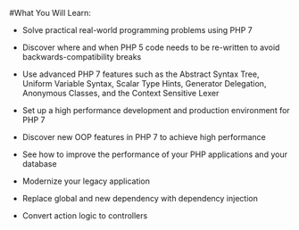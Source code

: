 #What You Will Learn:

* Solve practical real-world programming problems using PHP 7

* Discover where and when PHP 5 code needs to be re-written to avoid backwards-compatibility breaks

* Use advanced PHP 7 features such as the Abstract Syntax Tree, Uniform Variable Syntax, Scalar Type Hints, Generator Delegation,
  Anonymous Classes, and the Context Sensitive Lexer

* Set up a high performance development and production environment for PHP 7

* Discover new OOP features in PHP 7 to achieve high performance

* See how to improve the performance of your PHP applications and your database

* Modernize your legacy application

* Replace global and new dependency  with dependency injection

* Convert action logic to controllers

